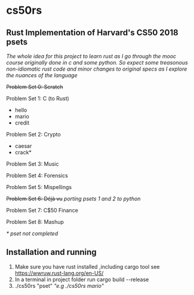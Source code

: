 # cs50rs
## Rust Implementation of Harvard's CS50 2018 psets 
_The whole idea for this project to learn rust as I go through the mooc course originally done in c and some python. So expect some treasonous non-idiomatic rust code and minor changes to original specs as I explore the nuances of the language_
 
~~Problem Set 0: Scratch~~
 
Problem Set 1: C (to Rust)
* hello
* mario
* credit
 
Problem Set 2: Crypto
* caesar 
* crack*
 
Problem Set 3: Music
 
Problem Set 4: Forensics
 
Problem Set 5: Mispellings
 
~~Problem Set 6: Déjà vu~~ _porting psets 1 and 2 to python_
 
Problem Set 7: C$50 Finance
 
Problem Set 8: Mashup


_\* pset not completed_ 

##  Installation and running
1. Make sure you have rust installed ,including cargo tool see https://wwruw.rust-lang.org/en-US/
2. In a terminal in project folder run
cargo build --release
3. ./cs50rs "pset"       _"e.g ./cs50rs mario"_